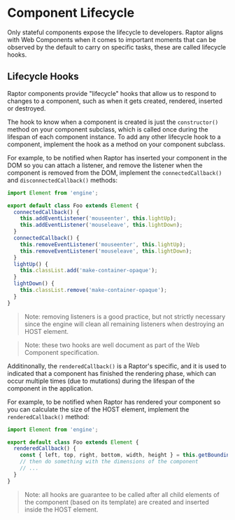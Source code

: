 # Component Lifecycle

Only stateful components expose the lifecycle to developers. Raptor aligns with Web Components when it comes to important moments that can be observed by the default to carry on specific tasks, these are called lifecycle hooks.

## Lifecycle Hooks

Raptor components provide "lifecycle" hooks that allow us to respond to changes to a component, such as when it gets created, rendered, inserted or destroyed.

The hook to know when a component is created is just the `constructor()` method on your component subclass, which is called once during the lifespan of each component instance. To add any other lifecycle hook to a component, implement the hook as a method on your component subclass.

For example, to be notified when Raptor has inserted your component in the DOM so you can attach a listener, and remove the listener when the component is removed from the DOM, implement the `connectedCallback()` and `disconnectedCallback()` methods:

```js
import Element from 'engine';

export default class Foo extends Element {
  connectedCallback() {
    this.addEventListener('mouseenter', this.lightUp);
    this.addEventListener('mouseleave', this.lightDown);
  }
  connectedCallback() {
    this.removeEventListener('mouseenter', this.lightUp);
    this.removeEventListener('mouseleave', this.lightDown);
  }
  lightUp() {
    this.classList.add('make-container-opaque');
  }
  lightDown() {
    this.classList.remove('make-container-opaque');
  }
}
```

> Note: removing listeners is a good practice, but not strictly necessary since the engine will clean all remaining listeners when destroying an HOST element.

> Note: these two hooks are well document as part of the Web Component specification.

Additinonally, the `renderedCallback()` is a Raptor's specific, and it is used to indicated that a component has finished the rendering phase, which can occur multiple times (due to mutations) during the lifespan of the component in the application.

For example, to be notified when Raptor has rendered your component so you can calculate the size of the HOST element, implement the `renderedCallback()` method:

```js
import Element from 'engine';

export default class Foo extends Element {
  renderedCallback() {
    const { left, top, right, bottom, width, height } = this.getBoundingClientRect();
    // then do something with the dimensions of the component
    // ...
  }
}
```

> Note: all hooks are guarantee to be called after all child elements of the component (based on its template) are created and inserted inside the HOST element.
